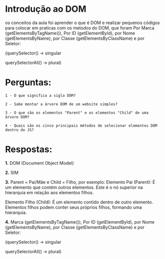 # Introdução ao DOM

os conceitos da aula foi aprender o que é DOM e realizar pequenos códigos para colocar em praticas com os metodos do DOM, que foram Por Marca (getElementsByTagName()), Por ID (getElementById), por Nome (getElementsByName), por Classe (getElementsByClassName) e por Seletor:

(querySelector() -> singular


querySelectorAll() -> plural)

# Perguntas: 
    1 - O que significa a sigla DOM?

    2 - Sabe montar a árvore DOM de um website simples?

    3 - O que são os elementos "Parent" e os elementos "Child" de uma árvore DOM?

    4 - Quais são os cinco principais métodos de selecionar elementos DOM dentro do JS?

# Respostas:

**1.** DOM (Document Object Model)

**2.** SIM

**3.** Parent = Pai/Mãe e Child = Filho, por exemplo: Elemento Pai (Parent): É um elemento que contém outros elementos. Este é o nó superior na hierarquia em relação aos elementos filhos.

Elemento Filho (Child): É um elemento contido dentro de outro elemento. Elementos filhos podem conter seus próprios filhos, formando uma hierarquia.

**4.** Marca (getElementsByTagName()), Por ID (getElementById), por Nome (getElementsByName), por Classe (getElementsByClassName) e por Seletor:

(querySelector() -> singular

querySelectorAll() -> plural)